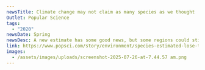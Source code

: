 ```yaml
---
newsTitle: Climate change may not claim as many species as we thought
Outlet: Popular Science
tags:
  - "2020"
newsDate: Spring
newsDesc: A new estimate has some good news, but some regions could still be hard hit.
link: https://www.popsci.com/story/environment/species-estimated-lose-to-climate-change/
images:
  - /assets/images/uploads/screenshot-2025-07-26-at-7.44.57 am.png
---
```

